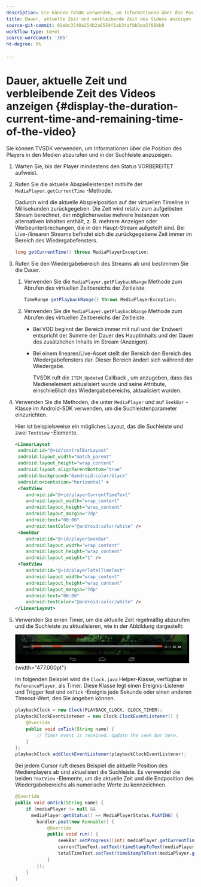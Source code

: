 ```yaml
---
description: Sie können TVSDK verwenden, um Informationen über die Position des Players in den Medien abzurufen und in der Suchleiste anzuzeigen.
title: Dauer, aktuelle Zeit und verbleibende Zeit des Videos anzeigen
source-git-commit: 02ebc3548a254b2a6554f1ab34afbb3ea5f09bb8
workflow-type: tm+mt
source-wordcount: '365'
ht-degree: 0%

---
```


# Dauer, aktuelle Zeit und verbleibende Zeit des Videos anzeigen {#display-the-duration-current-time-and-remaining-time-of-the-video}

Sie können TVSDK verwenden, um Informationen über die Position des Players in den Medien abzurufen und in der Suchleiste anzuzeigen.

1. Warten Sie, bis der Player mindestens den Status VORBEREITET aufweist.
1. Rufen Sie die aktuelle Abspielleistenzeit mithilfe der `MediaPlayer.getCurrentTime` -Methode.

   Dadurch wird die aktuelle Abspielposition auf der virtuellen Timeline in Millisekunden zurückgegeben. Die Zeit wird relativ zum aufgelösten Stream berechnet, der möglicherweise mehrere Instanzen von alternativen Inhalten enthält, z. B. mehrere Anzeigen oder Werbeunterbrechungen, die in den Haupt-Stream aufgeteilt sind. Bei Live-/linearen Streams befindet sich die zurückgegebene Zeit immer im Bereich des Wiedergabefensters.

   ```java
   long getCurrentTime() throws MediaPlayerException;
   ```

1. Rufen Sie den Wiedergabebereich des Streams ab und bestimmen Sie die Dauer.
   1. Verwenden Sie die `MediaPlayer.getPlaybackRange` Methode zum Abrufen des virtuellen Zeitbereichs der Zeitleiste.

      ```java
      TimeRange getPlaybackRange() throws MediaPlayerException;
      ```

   1. Verwenden Sie die `MediaPlayer.getPlaybackRange` Methode zum Abrufen des virtuellen Zeitbereichs der Zeitleiste.

      * Bei VOD beginnt der Bereich immer mit null und der Endwert entspricht der Summe der Dauer des Hauptinhalts und der Dauer des zusätzlichen Inhalts im Stream (Anzeigen).
      * Bei einem linearen/Live-Asset stellt der Bereich den Bereich des Wiedergabefensters dar. Dieser Bereich ändert sich während der Wiedergabe.

        TVSDK ruft die `ITEM_Updated` Callback , um anzugeben, dass das Medienelement aktualisiert wurde und seine Attribute, einschließlich des Wiedergabebereichs, aktualisiert wurden.

1. Verwenden Sie die Methoden, die unter `MediaPlayer` und auf `SeekBar` -Klasse im Android-SDK verwenden, um die Suchleistenparameter einzurichten.

   Hier ist beispielsweise ein mögliches Layout, das die Suchleiste und zwei `TextView` -Elemente.

   ```xml
   <LinearLayout 
    android:id="@+id/controlBarLayout" 
    android:layout_width="match_parent" 
    android:layout_height="wrap_content" 
    android:layout_alignParentBottom="true" 
    android:background="@android:color/black" 
    android:orientation="horizontal" > 
    <TextView 
       android:id="@+id/playerCurrentTimeText" 
       android:layout_width="wrap_content" 
       android:layout_height="wrap_content" 
       android:layout_margin="7dp" 
       android:text="00:00" 
       android:textColor="@android:color/white" /> 
    <SeekBar 
       android:id="@+id/playerSeekBar" 
       android:layout_width="wrap_content" 
       android:layout_height="wrap_content" 
       android:layout_weight="1" /> 
    <TextView 
       android:id="@+id/playerTotalTimeText" 
       android:layout_width="wrap_content" 
       android:layout_height="wrap_content" 
       android:layout_margin="7dp" 
       android:text="00:00" 
       android:textColor="@android:color/white" /> 
   </LinearLayout>
   ```

1. Verwenden Sie einen Timer, um die aktuelle Zeit regelmäßig abzurufen und die Suchleiste zu aktualisieren, wie in der Abbildung dargestellt:

   <!--<a id="fig_689CEDDD02094C0C8E91C5195F8EAD3F"></a>-->

   ![](assets/seek-bar.jpg){width="477.000pt"}

   Im folgenden Beispiel wird die `Clock.java` Helper-Klasse, verfügbar in `ReferencePlayer`, als Timer. Diese Klasse legt einen Ereignis-Listener und Trigger fest und `onTick` -Ereignis jede Sekunde oder einen anderen Timeout-Wert, den Sie angeben können.

   ```java
   playbackClock = new Clock(PLAYBACK_CLOCK, CLOCK_TIMER); 
   playbackClockEventListener = new Clock.ClockEventListener() { 
       @Override 
       public void onTick(String name) { 
           // Timer event is received. Update the seek bar here. 
       } 
   }; 
   playbackClock.addClockEventListener(playbackClockEventListener);
   ```

   Bei jedem Cursor ruft dieses Beispiel die aktuelle Position des Medienplayers ab und aktualisiert die Suchleiste. Es verwendet die beiden `TextView` -Elemente, um die aktuelle Zeit und die Endposition des Wiedergabebereichs als numerische Werte zu kennzeichnen.

   ```java
   @Override 
   public void onTick(String name) { 
       if (mediaPlayer != null &&  
         mediaPlayer.getStatus() == MediaPlayerStatus.PLAYING) { 
           handler.post(new Runnable() { 
               @Override 
               public void run() { 
                   seekBar.setProgress((int) mediaPlayer.getCurrentTime()); 
                   currentTimeText.setText(timeStampToText(mediaPlayer.getCurrentTime())); 
                   totalTimeText.setText(timeStampToText(mediaPlayer.getPlaybackRange().getEnd())); 
               } 
           }); 
       } 
   } 
   ```
